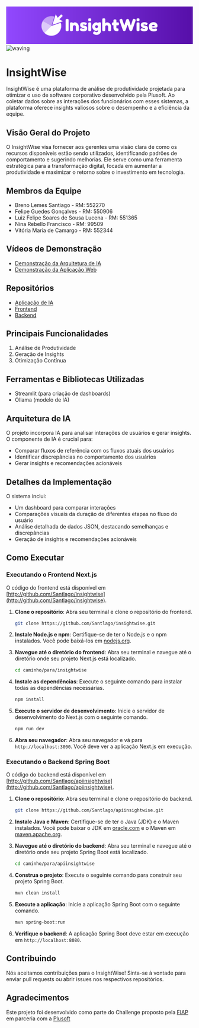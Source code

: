 ![Logo](/util/logo.png)
![waving](https://capsule-render.vercel.app/api?type=waving&height=100&color=7913EE&textBg=false&section=header&reversal=false)

# InsightWise

InsightWise é uma plataforma de análise de produtividade projetada para otimizar o uso de software corporativo desenvolvido pela Plusoft. Ao coletar dados sobre as interações dos funcionários com esses sistemas, a plataforma oferece insights valiosos sobre o desempenho e a eficiência da equipe.

## Visão Geral do Projeto

O InsightWise visa fornecer aos gerentes uma visão clara de como os recursos disponíveis estão sendo utilizados, identificando padrões de comportamento e sugerindo melhorias. Ele serve como uma ferramenta estratégica para a transformação digital, focada em aumentar a produtividade e maximizar o retorno sobre o investimento em tecnologia.

## Membros da Equipe

- Breno Lemes Santiago - RM: 552270
- Felipe Guedes Gonçalves - RM: 550906
- Luiz Felipe Soares de Sousa Lucena - RM: 551365
- Nina Rebello Francisco - RM: 99509
- Vitória Maria de Camargo - RM: 552344

## Vídeos de Demonstração

- [Demonstração da Arquitetura de IA](https://youtu.be/CFcAKTyG8kE)
- [Demonstração da Aplicação Web](https://www.youtube.com/watch?v=SWA94V1H_Y0)

## Repositórios

- [Aplicação de IA](https://github.com/nina-rebello/ollama)
- [Frontend](https://github.com/Santlago/docinsightwise)
- [Backend](https://github.com/Santlago/docinsightwise)

## Principais Funcionalidades

1. Análise de Produtividade
2. Geração de Insights
3. Otimização Contínua

## Ferramentas e Bibliotecas Utilizadas

- Streamlit (para criação de dashboards)
- Ollama (modelo de IA)

## Arquitetura de IA

O projeto incorpora IA para analisar interações de usuários e gerar insights. O componente de IA é crucial para:

- Comparar fluxos de referência com os fluxos atuais dos usuários
- Identificar discrepâncias no comportamento dos usuários
- Gerar insights e recomendações acionáveis

## Detalhes da Implementação

O sistema inclui:

- Um dashboard para comparar interações
- Comparações visuais da duração de diferentes etapas no fluxo do usuário
- Análise detalhada de dados JSON, destacando semelhanças e discrepâncias
- Geração de insights e recomendações acionáveis

## Como Executar

### Executando o Frontend Next.js

O código do frontend está disponível em [http://github.com/Santlago/insightwise](http://github.com/Santlago/insightwise).

1. **Clone o repositório**: Abra seu terminal e clone o repositório do frontend.

    ```sh
    git clone https://github.com/Santlago/insightwise.git
    ```

2. **Instale Node.js e npm**: Certifique-se de ter o Node.js e o npm instalados. Você pode baixá-los em [nodejs.org](https://nodejs.org/).

3. **Navegue até o diretório do frontend**: Abra seu terminal e navegue até o diretório onde seu projeto Next.js está localizado.

    ```sh
    cd caminho/para/insightwise
    ```

4. **Instale as dependências**: Execute o seguinte comando para instalar todas as dependências necessárias.

    ```sh
    npm install
    ```

5. **Execute o servidor de desenvolvimento**: Inicie o servidor de desenvolvimento do Next.js com o seguinte comando.

    ```sh
    npm run dev
    ```

6. **Abra seu navegador**: Abra seu navegador e vá para `http://localhost:3000`. Você deve ver a aplicação Next.js em execução.

### Executando o Backend Spring Boot

O código do backend está disponível em [http://github.com/Santlago/apiinsightwise](http://github.com/Santlago/apiinsightwise).

1. **Clone o repositório**: Abra seu terminal e clone o repositório do backend.

    ```sh
    git clone https://github.com/Santlago/apiinsightwise.git
    ```

2. **Instale Java e Maven**: Certifique-se de ter o Java (JDK) e o Maven instalados. Você pode baixar o JDK em [oracle.com](https://www.oracle.com/java/technologies/javase-downloads.html) e o Maven em [maven.apache.org](https://maven.apache.org/download.cgi).

3. **Navegue até o diretório do backend**: Abra seu terminal e navegue até o diretório onde seu projeto Spring Boot está localizado.

    ```sh
    cd caminho/para/apiinsightwise
    ```

4. **Construa o projeto**: Execute o seguinte comando para construir seu projeto Spring Boot.

    ```sh
    mvn clean install
    ```

5. **Execute a aplicação**: Inicie a aplicação Spring Boot com o seguinte comando.

    ```sh
    mvn spring-boot:run
    ```

6. **Verifique o backend**: A aplicação Spring Boot deve estar em execução em `http://localhost:8080`.


## Contribuindo

Nós aceitamos contribuições para o InsightWise! Sinta-se à vontade para enviar pull requests ou abrir issues nos respectivos repositórios.

## Agradecimentos

Este projeto foi desenvolvido como parte do Challenge proposto pela [FIAP](https://www.fiap.com.br/) em parceria com a [Plusoft](https://plusoft.com/)